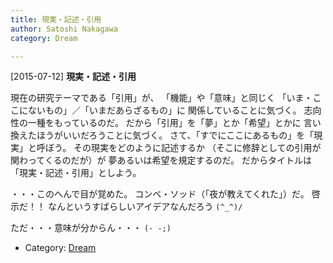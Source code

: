 ```yaml
---
title: 現実・記述・引用
author: Satoshi Nakagawa
category: Dream

---
```


[2015-07-12] **現実・記述・引用** 

 現在の研究テーマである「引用」が、
「機能」や「意味」と同じく
「いま・ここにないもの」／「いまだあらざるもの」に
関係していることに気づく。
志向性の一種をもっているのだ。
だから「引用」を「夢」とか「希望」とかに
言い換えたほうがいいだろうことに気づく。
さて、「すでにここにあるもの」を「現実」と呼ぼう。
その現実をどのように記述するか
（そこに修辞としての引用が関わってくるのだが）が
夢あるいは希望を規定するのだ。
だからタイトルは「現実・記述・引用」としよう。

 ・・・このへんで目が覚めた。
コンベ・ソッド（「夜が教えてくれた」）だ。
啓示だ！！
なんというすばらしいアイデアなんだろう
`(^_^)/`

 ただ・・・意味が分からん・・・ `(- -;)`

- Category: [Dream](https://merapano.github.io/categories.html#Dream)

